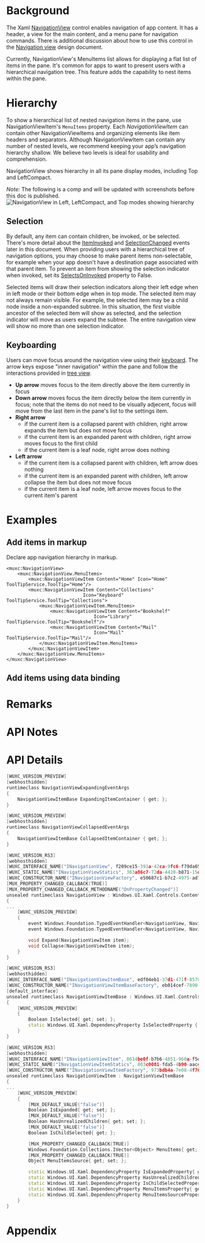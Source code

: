 
# Background
The Xaml [NavigationView](https://docs.microsoft.com/uwp/api/Microsoft.UI.Xaml.Controls.NavigationView) control enables navigation of app content. It has a header, a view for the main content, and a menu pane for navigation commands. There is additional discussion about how to use this control in the [Navigation view](https://docs.microsoft.com/en-us/windows/uwp/design/controls-and-patterns/navigationview) design document.

Currently, NavigationView's MenuItems list allows for displaying a flat list of items in the pane. 
It's common for apps to want to present users with a hierarchical navigation tree. 
This feature adds the capability to nest items within the pane.

# Hierarchy
To show a hierarchical list of nested navigation items in the pane, use NavigationViewItem's `MenuItems` property.
Each *NavigationViewItem* can contain other NavigationViewItems and organizing elements like item headers and separators. 
Although NavigationViewItem can contain any number of nested levels, we recommend keeping your app’s navigation hierarchy shallow. 
We believe two levels is ideal for usability and comprehension.

NavigationView shows hierarchy in all its pane display modes, including Top and LeftCompact.

*Note:* The following is a comp and will be updated with screenshots before this doc is published.
![NavigationView in Left, LeftCompact, and Top modes showing hierarchy](NavigationView_Hierarchy.png)

## Selection
By default, any item can contain children, be invoked, or be selected.
There's more detail about the [ItemInvoked](https://docs.microsoft.com/en-us/uwp/api/microsoft.ui.xaml.controls.navigationview.iteminvoked?view=winui-2.3) and [SelectionChanged](https://docs.microsoft.com/en-us/uwp/api/microsoft.ui.xaml.controls.navigationview.selectionchanged?view=winui-2.3) events later in this document.
When providing users with a hierarchical tree of navigation options, you may choose to make parent items non-selectable, for example when your app doesn't have a destination page associated with that parent item.
To prevent an item from showing the selection indicator when invoked, set its [SelectsOnInvoked](https://docs.microsoft.com/en-us/uwp/api/microsoft.ui.xaml.controls.navigationviewitem.selectsoninvoked?view=winui-2.3) property to False.

Selected items will draw their selection indicators along their left edge when in left mode or their bottom edge when in top mode. 
The selected item may not always remain visible.
For example, the selected item may be a child node inside a non-expanded subtree.
In this situation, the first visible ancestor of the selected item will show as selected, and the selection indicator will move as users expand the subtree. 
The entire navigation view will show no more than one selection indicator.

## Keyboarding
Users can move focus around the navigation view using their [keyboard](https://docs.microsoft.com/en-us/windows/uwp/design/input/keyboard-interactions). 
The arrow keys expose "inner navigation" within the pane and follow the interactions provided in [tree view](https://docs.microsoft.com/en-us/windows/uwp/design/controls-and-patterns/tree-view).
- **Up arrow** moves focus to the item directly above the item currently in focus
- **Down arrow** moves focus the item directly below the item currently in focus; note that the items do not need to be visually adjecent, focus will move from the last item in the pane's list to the settings item.
- **Right arrow**
  - if the current item is a collapsed parent with children, right arrow expands the item but does not move focus
  - if the current item is an expanded parent with children, right arrow moves focus to the first child
  - if the current item is a leaf node, right arrow does nothing
- **Left arrow** 
  - if the current item is a collapsed parent with children, left arrow does nothing
  - if the current item is an expanded parent with children, left arrow collapse the item but does not move focus
  - if the current item is a leaf node, left arrow moves focus to the current item's parent

# Examples

## Add items in markup
Declare app navigation hierarchy in markup.

```Xaml
<muxc:NavigationView>
    <muxc:NavigationView.MenuItems>
        <muxc:NavigationViewItem Content="Home" Icon="Home" ToolTipService.ToolTip="Home"/>
        <muxc:NavigationViewItem Content="Collections" 
                            Icon="Keyboard" ToolTipService.ToolTip="Collections">
            <muxc:NavigationViewItem.MenuItems>
                <muxc:NavigationViewItem Content="Bookshelf" 
                                Icon="Library" ToolTipService.ToolTip="Bookshelf"/>
                <muxc:NavigationViewItem Content="Mail" 
                                Icon="Mail" ToolTipService.ToolTip="Mail"/>
            </muxc:NavigationViewItem.MenuItems>
        </muxc:NavigationViewItem>
    </muxc:NavigationView.MenuItems>
</muxc:NavigationView>
```

## Add items using data binding


# Remarks
<!-- Explanation and guidance that doesn't fit into the Examples
section.  For example, see the Remarks for the MediaPlayerElement 
(https://docs.microsoft.com/uwp/api/Windows.UI.Xaml.Controls.MediaPlayerElement#remarks). -->


# API Notes
<!-- Give a one or two line description of each API (type
and member), or at least the ones that aren't obvious
from their name.  These descriptions are what show up
in IntelliSense. -->


# API Details
```c++
[WUXC_VERSION_PREVIEW]
[webhosthidden]
runtimeclass NavigationViewExpandingEventArgs
{
    NavigationViewItemBase ExpandingItemContainer { get; };
}

[WUXC_VERSION_PREVIEW]
[webhosthidden]
runtimeclass NavigationViewCollapsedEventArgs
{
    NavigationViewItemBase CollapsedItemContainer { get; };
}

[WUXC_VERSION_RS3]
[webhosthidden]
[WUXC_INTERFACE_NAME("INavigationView", f209ce15-391a-42ca-9fc6-f79da65aca32)]
[WUXC_STATIC_NAME("INavigationViewStatics", 363a86c7-72da-4420-b871-15d9d0d45756)]
[WUXC_CONSTRUCTOR_NAME("INavigationViewFactory", e50687c1-b7c2-4975-ad7a-5f4fe6a514c9)]
[MUX_PROPERTY_CHANGED_CALLBACK(TRUE)]
[MUX_PROPERTY_CHANGED_CALLBACK_METHODNAME("OnPropertyChanged")]
unsealed runtimeclass NavigationView : Windows.UI.Xaml.Controls.ContentControl
{
...
    [WUXC_VERSION_PREVIEW]
    {
        event Windows.Foundation.TypedEventHandler<NavigationView, NavigationViewExpandingEventArgs> Expanding;
        event Windows.Foundation.TypedEventHandler<NavigationView, NavigationViewCollapsedEventArgs> Collapsed;

        void Expand(NavigationViewItem item);
        void Collapse(NavigationViewItem item);
    }
}

[WUXC_VERSION_RS3]
[webhosthidden]
[WUXC_INTERFACE_NAME("INavigationViewItemBase", edf04eb1-37d1-471f-8570-3829ee5b2bc6)]
[WUXC_CONSTRUCTOR_NAME("INavigationViewItemBaseFactory", eb014cef-7890-4ebb-8245-02e8510f321d)]
[default_interface]
unsealed runtimeclass NavigationViewItemBase : Windows.UI.Xaml.Controls.ContentControl
{
    [WUXC_VERSION_PREVIEW]
    {
        Boolean IsSelected{ get; set; };
        static Windows.UI.Xaml.DependencyProperty IsSelectedProperty { get; };
    }
}

[WUXC_VERSION_RS3]
[webhosthidden]
[WUXC_INTERFACE_NAME("INavigationViewItem", 8614be0f-b7b6-4851-960a-f5e3f69f624a)]
[WUXC_STATIC_NAME("INavigationViewItemStatics", 803c0081-fda5-4b90-aace-3f2306dbe5c4)]
[WUXC_CONSTRUCTOR_NAME("INavigationViewItemFactory", 973bdb4a-7e08-4f76-923c-f12bd685e86e)]
unsealed runtimeclass NavigationViewItem : NavigationViewItemBase
{
...
    [WUXC_VERSION_PREVIEW]
    {
        [MUX_DEFAULT_VALUE("false")]
        Boolean IsExpanded{ get; set; };
        [MUX_DEFAULT_VALUE("false")]
        Boolean HasUnrealizedChildren{ get; set; };
        [MUX_DEFAULT_VALUE("false")]
        Boolean IsChildSelected{ get; };

        [MUX_PROPERTY_CHANGED_CALLBACK(TRUE)]
        Windows.Foundation.Collections.IVector<Object> MenuItems{ get; };
        [MUX_PROPERTY_CHANGED_CALLBACK(TRUE)]
        Object MenuItemsSource{ get; set; };

        static Windows.UI.Xaml.DependencyProperty IsExpandedProperty{ get; };
        static Windows.UI.Xaml.DependencyProperty HasUnrealizedChildrenProperty{ get; };
        static Windows.UI.Xaml.DependencyProperty IsChildSelectedProperty{ get; };
        static Windows.UI.Xaml.DependencyProperty MenuItemsProperty{ get; };
        static Windows.UI.Xaml.DependencyProperty MenuItemsSourceProperty{ get; };
    }
}

```

# Appendix
<!-- Anything else that you want to write down for posterity, but 
that isn't necessary to understand the purpose and usage of the API.
For example, implementation details. -->
